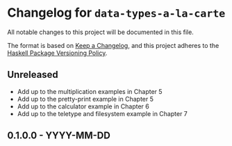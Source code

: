 # Changelog for `data-types-a-la-carte`

All notable changes to this project will be documented in this file.

The format is based on [Keep a Changelog](https://keepachangelog.com/en/1.0.0/),
and this project adheres to the
[Haskell Package Versioning Policy](https://pvp.haskell.org/).

## Unreleased

- Add up to the multiplication examples in Chapter 5
- Add up to the pretty-print example in Chapter 5
- Add up to the calculator example in Chapter 6
- Add up to the teletype and filesystem example in Chapter 7

## 0.1.0.0 - YYYY-MM-DD
